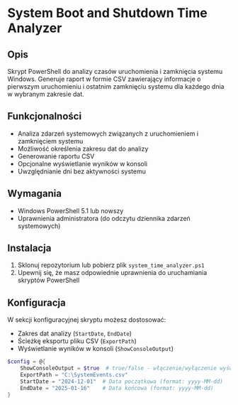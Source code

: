 # System Boot and Shutdown Time Analyzer

## Opis
Skrypt PowerShell do analizy czasów uruchomienia i zamknięcia systemu Windows. Generuje raport w formie CSV zawierający informacje o pierwszym uruchomieniu i ostatnim zamknięciu systemu dla każdego dnia w wybranym zakresie dat.

## Funkcjonalności
- Analiza zdarzeń systemowych związanych z uruchomieniem i zamknięciem systemu
- Możliwość określenia zakresu dat do analizy
- Generowanie raportu CSV
- Opcjonalne wyświetlanie wyników w konsoli
- Uwzględnianie dni bez aktywności systemu

## Wymagania
- Windows PowerShell 5.1 lub nowszy
- Uprawnienia administratora (do odczytu dziennika zdarzeń systemowych)

## Instalacja
1. Sklonuj repozytorium lub pobierz plik `system_time_analyzer.ps1`
2. Upewnij się, że masz odpowiednie uprawnienia do uruchamiania skryptów PowerShell

## Konfiguracja
W sekcji konfiguracyjnej skryptu możesz dostosować:
- Zakres dat analizy (`StartDate`, `EndDate`)
- Ścieżkę eksportu pliku CSV (`ExportPath`)
- Wyświetlanie wyników w konsoli (`ShowConsoleOutput`)

```powershell
$config = @{
    ShowConsoleOutput = $true  # true/false - włączenie/wyłączenie wyświetlania w konsoli
    ExportPath = "C:\SystemEvents.csv"
    StartDate = "2024-12-01"  # Data początkowa (format: yyyy-MM-dd)
    EndDate = "2025-01-16"    # Data końcowa (format: yyyy-MM-dd)
}
